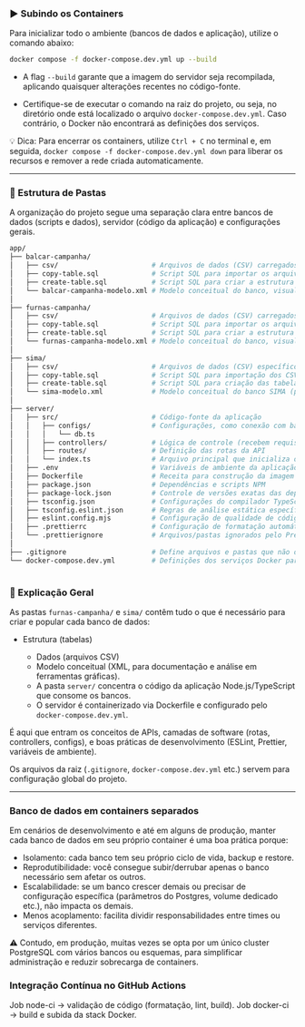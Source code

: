 ### ▶️ Subindo os Containers

Para inicializar todo o ambiente (bancos de dados e aplicação), utilize o comando abaixo:
```bash
docker compose -f docker-compose.dev.yml up --build
```

- A flag `--build` garante que a imagem do servidor seja recompilada, aplicando quaisquer alterações recentes no código-fonte.

- Certifique-se de executar o comando na raiz do projeto, ou seja, no diretório onde está localizado o arquivo `docker-compose.dev.yml`. Caso contrário, o Docker não encontrará as definições dos serviços.

💡 Dica: Para encerrar os containers, utilize `Ctrl + C` no terminal e, em seguida, `docker compose -f docker-compose.dev.yml down` para liberar os recursos e remover a rede criada automaticamente.

---

### 📂 Estrutura de Pastas

A organização do projeto segue uma separação clara entre bancos de dados (scripts e dados), servidor (código da aplicação) e configurações gerais.

```bash
app/
├── balcar-campanha/
│   ├── csv/                       # Arquivos de dados (CSV) carregados nas tabelas
│   ├── copy-table.sql             # Script SQL para importar os arquivos CSV para o banco
│   ├── create-table.sql           # Script SQL para criar a estrutura das tabelas
│   └── balcar-campanha-modelo.xml # Modelo conceitual do banco, visualizável no DBDesigner
│  
├── furnas-campanha/
│   ├── csv/                       # Arquivos de dados (CSV) carregados nas tabelas
│   ├── copy-table.sql             # Script SQL para importar os arquivos CSV para o banco
│   ├── create-table.sql           # Script SQL para criar a estrutura das tabelas
│   └── furnas-campanha-modelo.xml # Modelo conceitual do banco, visualizável no DBDesigner
│   
├── sima/
│   ├── csv/                       # Arquivos de dados (CSV) específicos do SIMA
│   ├── copy-table.sql             # Script SQL para importação dos CSV
│   ├── create-table.sql           # Script SQL para criação das tabelas
│   └── sima-modelo.xml            # Modelo conceitual do banco SIMA (para DBDesigner)
│ 
├── server/
│   ├── src/                       # Código-fonte da aplicação
│   │   ├── configs/               # Configurações, como conexão com banco de dados
│   │   │   └── db.ts
│   │   ├── controllers/           # Lógica de controle (recebem requisições, chamam serviços)
│   │   ├── routes/                # Definição das rotas da API
│   │   └── index.ts               # Arquivo principal que inicializa o servidor
│   ├── .env                       # Variáveis de ambiente da aplicação
│   ├── Dockerfile                 # Receita para construção da imagem Docker do servidor
│   ├── package.json               # Dependências e scripts NPM
│   ├── package-lock.json          # Controle de versões exatas das dependências
│   ├── tsconfig.json              # Configurações do compilador TypeScript
│   ├── tsconfig.eslint.json       # Regras de análise estática específicas para ESLint
│   ├── eslint.config.mjs          # Configuração de qualidade de código (ESLint)
│   ├── .prettierrc                # Configuração de formatação automática (Prettier)
│   └── .prettierignore            # Arquivos/pastas ignorados pelo Prettier
│
├── .gitignore                     # Define arquivos e pastas que não devem ir para o Git
└── docker-compose.dev.yml         # Definições dos serviços Docker para ambiente de desenvolvimento
  
```

### 🔑 Explicação Geral

As pastas `furnas-campanha/` e `sima/` contêm tudo o que é necessário para criar e popular cada banco de dados:

- Estrutura (tabelas)

    - Dados (arquivos CSV)
    - Modelo conceitual (XML, para documentação e análise em ferramentas gráficas).
    - A pasta `server/` concentra o código da aplicação Node.js/TypeScript que consome os bancos.
    - O servidor é containerizado via Dockerfile e configurado pelo `docker-compose.dev.yml`.

É aqui que entram os conceitos de APIs, camadas de software (rotas, controllers, configs), e boas práticas de desenvolvimento (ESLint, Prettier, variáveis de ambiente).

Os arquivos da raiz (`.gitignore`, `docker-compose.dev.yml` etc.) servem para configuração global do projeto.

---

### Banco de dados em containers separados

 Em cenários de desenvolvimento e até em alguns de produção, manter cada banco de dados em seu próprio container é uma boa prática porque:
- Isolamento: cada banco tem seu próprio ciclo de vida, backup e restore.
- Reprodutibilidade: você consegue subir/derrubar apenas o banco necessário sem afetar os outros.
- Escalabilidade: se um banco crescer demais ou precisar de configuração específica (parâmetros do Postgres, volume dedicado etc.), não impacta os demais.
- Menos acoplamento: facilita dividir responsabilidades entre times ou serviços diferentes.

⚠️ Contudo, em produção, muitas vezes se opta por um único cluster PostgreSQL com vários bancos ou esquemas, para simplificar administração e reduzir sobrecarga de containers.


### Integração Contínua no GitHub Actions

Job node-ci → validação de código (formatação, lint, build).
Job docker-ci → build e subida da stack Docker.
